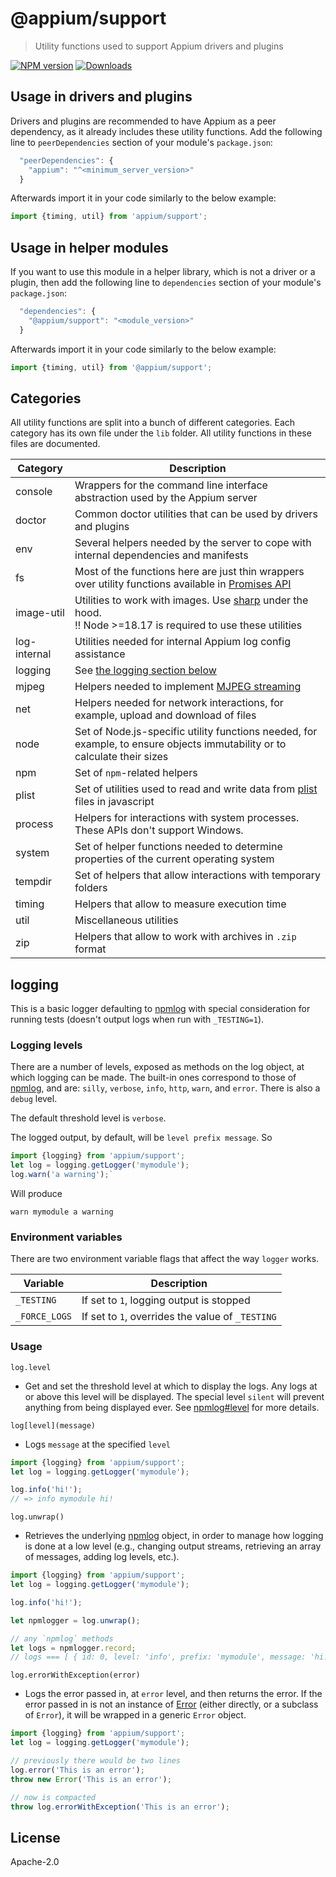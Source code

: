 # @appium/support

> Utility functions used to support Appium drivers and plugins

[![NPM version](http://img.shields.io/npm/v/@appium/support.svg)](https://npmjs.org/package/@appium/support)
[![Downloads](http://img.shields.io/npm/dm/@appium/support.svg)](https://npmjs.org/package/@appium/support)

## Usage in drivers and plugins

Drivers and plugins are recommended to have Appium as a peer dependency, as it already includes
these utility functions. Add the following line to `peerDependencies` section of your module's
`package.json`:

```js
  "peerDependencies": {
    "appium": "^<minimum_server_version>"
  }
```

Afterwards import it in your code similarly to the below example:

```js
import {timing, util} from 'appium/support';
```

## Usage in helper modules

If you want to use this module in a helper library, which is not a driver or a plugin,
then add the following line to `dependencies` section of your module's `package.json`:

```js
  "dependencies": {
    "@appium/support": "<module_version>"
  }
```

Afterwards import it in your code similarly to the below example:

```js
import {timing, util} from '@appium/support';
```

## Categories

All utility functions are split into a bunch of different categories. Each category has its own file under the `lib` folder. All utility functions in these files are documented.

|Category|Description|
|-|-|
|console|Wrappers for the command line interface abstraction used by the Appium server|
|doctor|Common doctor utilities that can be used by drivers and plugins|
|env|Several helpers needed by the server to cope with internal dependencies and manifests|
|fs|Most of the functions here are just thin wrappers over utility functions available in [Promises API](https://nodejs.org/api/fs.html#promises-api)|
|image-util|Utilities to work with images. Use [sharp](https://github.com/lovell/sharp) under the hood.<br>:bangbang: Node >=18.17 is required to use these utilities|
|log-internal|Utilities needed for internal Appium log config assistance|
|logging|See [the logging section below](#logging)|
|mjpeg|Helpers needed to implement [MJPEG streaming](https://en.wikipedia.org/wiki/Motion_JPEG#Video_streaming)|
|net|Helpers needed for network interactions, for example, upload and download of files|
|node|Set of Node.js-specific utility functions needed, for example, to ensure objects immutability or to calculate their sizes|
|npm|Set of `npm`-related helpers|
|plist|Set of utilities used to read and write data from [plist](https://en.wikipedia.org/wiki/Property_List) files in javascript|
|process|Helpers for interactions with system processes. These APIs don't support Windows.|
|system|Set of helper functions needed to determine properties of the current operating system|
|tempdir|Set of helpers that allow interactions with temporary folders|
|timing|Helpers that allow to measure execution time|
|util|Miscellaneous utilities|
|zip|Helpers that allow to work with archives in `.zip ` format|

## logging

This is a basic logger defaulting to [npmlog](https://github.com/npm/npmlog) with special
consideration for running tests (doesn't output logs when run with `_TESTING=1`).

### Logging levels

There are a number of levels, exposed as methods on the log object, at which logging can be made.
The built-in ones correspond to those of [npmlog](https://github.com/npm/npmlog#loglevelprefix-message-),
and are: `silly`, `verbose`, `info`, `http`, `warn`, and `error`. There is also a `debug` level.

The default threshold level is `verbose`.

The logged output, by default, will be `level prefix message`. So

```js
import {logging} from 'appium/support';
let log = logging.getLogger('mymodule');
log.warn('a warning');`
```

Will produce

```shell
warn mymodule a warning
```

### Environment variables

There are two environment variable flags that affect the way `logger` works.

|Variable|Description|
|-|-|
|`_TESTING`|If set to `1`, logging output is stopped|
|`_FORCE_LOGS`|If set to `1`, overrides the value of `_TESTING`|

### Usage

`log.level`

- Get and set the threshold level at which to display the logs. Any logs at or above this level will
be displayed. The special level `silent` will prevent anything from being displayed ever. See
[npmlog#level](https://github.com/npm/npmlog#loglevel) for more details.

`log[level](message)`

- Logs `message` at the specified `level`
```js
import {logging} from 'appium/support';
let log = logging.getLogger('mymodule');

log.info('hi!');
// => info mymodule hi!
```

`log.unwrap()`

- Retrieves the underlying [npmlog](https://github.com/npm/npmlog) object, in order to manage how
logging is done at a low level (e.g., changing output streams, retrieving an array of messages,
adding log levels, etc.).

```js
import {logging} from 'appium/support';
let log = logging.getLogger('mymodule');

log.info('hi!');

let npmlogger = log.unwrap();

// any `npmlog` methods
let logs = npmlogger.record;
// logs === [ { id: 0, level: 'info', prefix: 'mymodule', message: 'hi!', messageRaw: [ 'hi!' ] }]
```

`log.errorWithException(error)`

- Logs the error passed in, at `error` level, and then returns the error. If the error passed in is
not an instance of [Error](https://nodejs.org/api/errors.html#errors_class_error) (either directly,
or a subclass of `Error`), it will be wrapped in a generic `Error` object.

```js
import {logging} from 'appium/support';
let log = logging.getLogger('mymodule');

// previously there would be two lines
log.error('This is an error');
throw new Error('This is an error');

// now is compacted
throw log.errorWithException('This is an error');
```

## License

Apache-2.0
